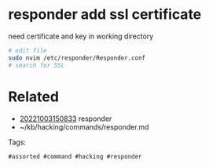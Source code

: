 # responder add ssl certificate
need certificate and key in working directory
```bash
# edit file
sudo nvim /etc/responder/Responder.conf
# search for SSL
```

# Related

- [20221003150833](/zet/20221003150833/README.md) responder
- ~/kb/hacking/commands/responder.md

Tags:

    #assorted #command #hacking #responder
